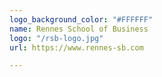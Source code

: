 ```yaml
---
logo_background_color: "#FFFFFF"
name: Rennes School of Business
logo: "/rsb-logo.jpg"
url: https://www.rennes-sb.com

---
```

